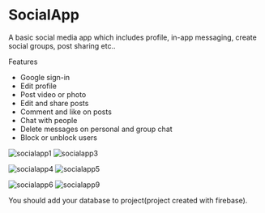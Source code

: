 # SocialApp

 A basic social media app which includes profile, in-app messaging, create social groups, post sharing etc..
 
 Features
 
- Google sign-in
- Edit profile
- Post video or photo
- Edit and share posts
- Comment and like on posts
- Chat with people
- Delete messages on personal and group chat
- Block or unblock users
 
 
 ![socialapp1](https://user-images.githubusercontent.com/73060548/157740031-8d4069ef-13c6-4ac9-958b-049fe0798195.png)                       ![socialapp3](https://user-images.githubusercontent.com/73060548/157740415-9e6b8ef9-e769-4a2a-a45b-d497c2f0cbe5.png)


![socialapp4](https://user-images.githubusercontent.com/73060548/157740437-69b2aad3-ccac-4a88-b48d-5f370f597fb7.png)                       ![socialapp5](https://user-images.githubusercontent.com/73060548/157740583-1dc9f917-25a7-486e-a4dc-e55b1e61d2bf.png)


![socialapp6](https://user-images.githubusercontent.com/73060548/157740451-96ad498b-637c-4841-9657-8d97dc32b834.png)                       ![socialapp9](https://user-images.githubusercontent.com/73060548/157740650-42aa5575-746f-4cae-80b3-591027afc660.png)

You should add your database to project(project created with firebase).

